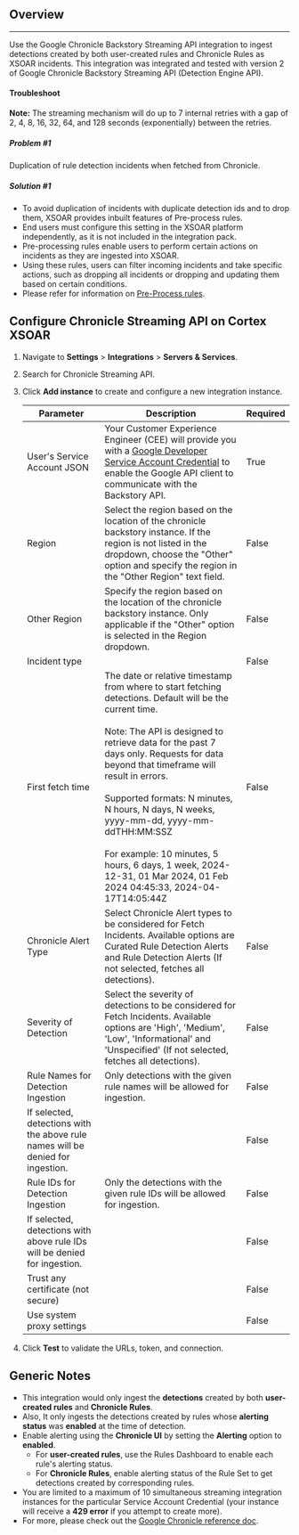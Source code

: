 ## Overview
---

Use the Google Chronicle Backstory Streaming API integration to ingest detections created by both user-created rules and Chronicle Rules as XSOAR incidents.
This integration was integrated and tested with version 2 of Google Chronicle Backstory Streaming API (Detection Engine API).

#### Troubleshoot

**Note:** The streaming mechanism will do up to 7 internal retries with a gap of 2, 4, 8, 16, 32, 64, and 128 seconds (exponentially) between the retries.

##### Problem #1
Duplication of rule detection incidents when fetched from Chronicle.

##### Solution #1

- To avoid duplication of incidents with duplicate detection ids and to drop them, XSOAR provides inbuilt features of Pre-process rules.
- End users must configure this setting in the XSOAR platform independently, as it is not included in the integration pack.
- Pre-processing rules enable users to perform certain actions on incidents as they are ingested into XSOAR.
- Using these rules, users can filter incoming incidents and take specific actions, such as dropping all incidents or dropping and updating them based on certain conditions.
- Please refer for information on [Pre-Process rules](https://xsoar.pan.dev/docs/incidents/incident-pre-processing#:~:text=Creating%20Rules&text=Navigate%20to%20Settings%20%3E%20Integrations%20%3E%20Pre,viewing%20the%20list%20of%20rules).

## Configure Chronicle Streaming API on Cortex XSOAR

1. Navigate to **Settings** > **Integrations** > **Servers & Services**.
2. Search for Chronicle Streaming API.
3. Click **Add instance** to create and configure a new integration instance.

    | **Parameter** | **Description** | **Required** |
    | --- | --- | --- |
    | User's Service Account JSON | Your Customer Experience Engineer (CEE) will provide you with a [Google Developer Service Account Credential](https://developers.google.com/identity/protocols/OAuth2#serviceaccount) to enable the Google API client to communicate with the Backstory API. | True |
    | Region | Select the region based on the location of the chronicle backstory instance. If the region is not listed in the dropdown, choose the "Other" option and specify the region in the "Other Region" text field. | False |
    | Other Region | Specify the region based on the location of the chronicle backstory instance. Only applicable if the "Other" option is selected in the Region dropdown. | False |
    | Incident type |  | False |
    | First fetch time | The date or relative timestamp from where to start fetching detections. Default will be the current time.<br/><br/>Note: The API is designed to retrieve data for the past 7 days only. Requests for data beyond that timeframe will result in errors.<br/><br/>Supported formats: N minutes, N hours, N days, N weeks, yyyy-mm-dd, yyyy-mm-ddTHH:MM:SSZ<br/><br/>For example: 10 minutes, 5 hours, 6 days, 1 week, 2024-12-31, 01 Mar 2024, 01 Feb 2024 04:45:33, 2024-04-17T14:05:44Z | False |
    | Chronicle Alert Type | Select Chronicle Alert types to be considered for Fetch Incidents. Available options are Curated Rule Detection Alerts and Rule Detection Alerts \(If not selected, fetches all detections\). | False |
    | Severity of Detection | Select the severity of detections to be considered for Fetch Incidents. Available options are 'High', 'Medium', 'Low', 'Informational' and 'Unspecified' \(If not selected, fetches all detections\). | False |
    | Rule Names for Detection Ingestion | Only detections with the given rule names will be allowed for ingestion. | False |
    | If selected, detections with the above rule names will be denied for ingestion. |  | False |
    | Rule IDs for Detection Ingestion | Only the detections with the given rule IDs will be allowed for ingestion. | False |
    | If selected, detections with above rule IDs will be denied for ingestion. |  | False |
    | Trust any certificate (not secure) |  | False |
    | Use system proxy settings |  | False |

4. Click **Test** to validate the URLs, token, and connection.

## Generic Notes

- This integration would only ingest the **detections** created by both **user-created rules** and **Chronicle Rules**.
- Also, It only ingests the detections created by rules whose **alerting status** was **enabled** at the time of detection.
- Enable alerting using the **Chronicle UI** by setting the **Alerting** option to **enabled**.
  - For **user-created rules**, use the Rules Dashboard to enable each rule's alerting status.
  - For **Chronicle Rules**, enable alerting status of the Rule Set to get detections created by corresponding rules.
- You are limited to a maximum of 10 simultaneous streaming integration instances for the particular Service Account Credential (your instance will receive a **429 error** if you attempt to create more).
- For more, please check out the [Google Chronicle reference doc](https://cloud.google.com/chronicle/docs/reference/detection-engine-api#streamdetectionalerts).
